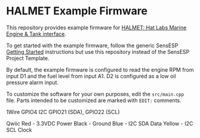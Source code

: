 # HALMET Example Firmware

This repository provides example firmware for [HALMET: Hat Labs Marine Engine & Tank interface](https://shop.hatlabs.fi/products/halmet).

To get started with the example firmware, follow the generic SensESP [Getting Started](https://signalk.org/SensESP/pages/getting_started/) instructions but use this repository instead of the SensESP Project Template.

By default, the example firmware is configured to read the engine RPM from input D1 and the fuel level from input A1. D2 is configured as a low oil pressure alarm input.

To customize the software for your own purposes, edit the `src/main.cpp` file.
Parts intended to be customized are marked with `EDIT:` comments.

1Wire GPIO4
I2C GPIO21 (SDA), GPIO22 (SCL)

Qwiic
    Red - 3.3VDC Power
    Black - Ground
    Blue - I2C SDA Data
    Yellow - I2C SCL Clock